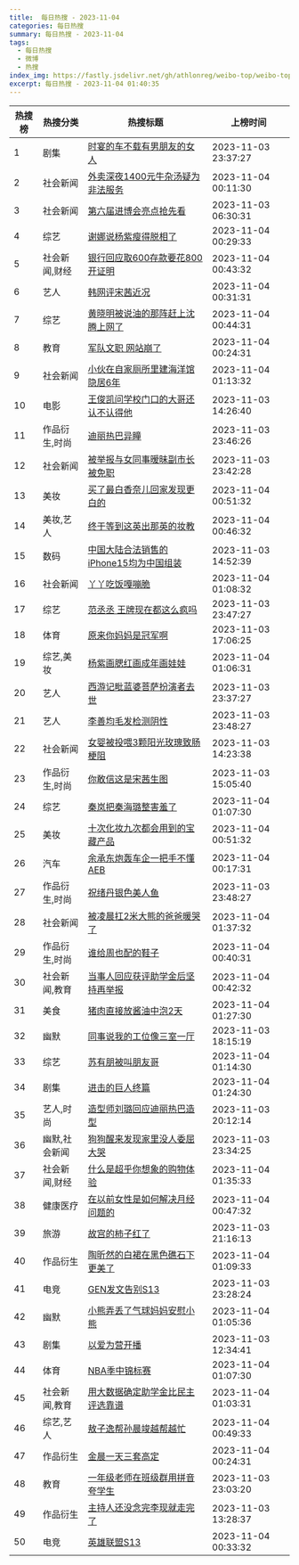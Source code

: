 ```yaml
---
title:  每日热搜 - 2023-11-04
categories: 每日热搜
summary: 每日热搜 - 2023-11-04
tags:
  - 每日热搜
  - 微博
  - 热搜
index_img: https://fastly.jsdelivr.net/gh/athlonreg/weibo-top/weibo-top.jpeg
excerpt: 每日热搜 - 2023-11-04 01:40:35
---
```


| 热搜榜 | 热搜分类 | 热搜标题 | 上榜时间 |
| --- | --- | --- | --- |
| 1 | 剧集 | [时宴的车不载有男朋友的女人](https://s.weibo.com/weibo%3Fq%3D%2523%E6%97%B6%E5%AE%B4%E7%9A%84%E8%BD%A6%E4%B8%8D%E8%BD%BD%E6%9C%89%E7%94%B7%E6%9C%8B%E5%8F%8B%E7%9A%84%E5%A5%B3%E4%BA%BA%2523) | 2023-11-03 23:37:27 | 
| 2 | 社会新闻 | [外卖深夜1400元牛杂汤疑为非法服务](https://s.weibo.com/weibo%3Fq%3D%2523%E5%A4%96%E5%8D%96%E6%B7%B1%E5%A4%9C1400%E5%85%83%E7%89%9B%E6%9D%82%E6%B1%A4%E7%96%91%E4%B8%BA%E9%9D%9E%E6%B3%95%E6%9C%8D%E5%8A%A1%2523) | 2023-11-04 00:11:30 | 
| 3 | 社会新闻 | [第六届进博会亮点抢先看](https://s.weibo.com/weibo%3Fq%3D%2523%E7%AC%AC%E5%85%AD%E5%B1%8A%E8%BF%9B%E5%8D%9A%E4%BC%9A%E4%BA%AE%E7%82%B9%E6%8A%A2%E5%85%88%E7%9C%8B%2523) | 2023-11-03 06:30:31 | 
| 4 | 综艺 | [谢娜说杨紫瘦得脱相了](https://s.weibo.com/weibo%3Fq%3D%2523%E8%B0%A2%E5%A8%9C%E8%AF%B4%E6%9D%A8%E7%B4%AB%E7%98%A6%E5%BE%97%E8%84%B1%E7%9B%B8%E4%BA%86%2523) | 2023-11-04 00:29:33 | 
| 5 | 社会新闻,财经 | [银行回应取600存款要花800开证明](https://s.weibo.com/weibo%3Fq%3D%2523%E9%93%B6%E8%A1%8C%E5%9B%9E%E5%BA%94%E5%8F%96600%E5%AD%98%E6%AC%BE%E8%A6%81%E8%8A%B1800%E5%BC%80%E8%AF%81%E6%98%8E%2523) | 2023-11-04 00:43:32 | 
| 6 | 艺人 | [韩网评宋茜近况](https://s.weibo.com/weibo%3Fq%3D%2523%E9%9F%A9%E7%BD%91%E8%AF%84%E5%AE%8B%E8%8C%9C%E8%BF%91%E5%86%B5%2523) | 2023-11-04 00:31:31 | 
| 7 | 综艺 | [黄晓明被说油的那阵赶上沈腾上网了](https://s.weibo.com/weibo%3Fq%3D%2523%E9%BB%84%E6%99%93%E6%98%8E%E8%A2%AB%E8%AF%B4%E6%B2%B9%E7%9A%84%E9%82%A3%E9%98%B5%E8%B5%B6%E4%B8%8A%E6%B2%88%E8%85%BE%E4%B8%8A%E7%BD%91%E4%BA%86%2523) | 2023-11-04 00:44:31 | 
| 8 | 教育 | [军队文职 网站崩了](https://s.weibo.com/weibo%3Fq%3D%2523%E5%86%9B%E9%98%9F%E6%96%87%E8%81%8C%20%E7%BD%91%E7%AB%99%E5%B4%A9%E4%BA%86%2523) | 2023-11-04 00:24:31 | 
| 9 | 社会新闻 | [小伙在自家厕所里建海洋馆隐居6年](https://s.weibo.com/weibo%3Fq%3D%2523%E5%B0%8F%E4%BC%99%E5%9C%A8%E8%87%AA%E5%AE%B6%E5%8E%95%E6%89%80%E9%87%8C%E5%BB%BA%E6%B5%B7%E6%B4%8B%E9%A6%86%E9%9A%90%E5%B1%856%E5%B9%B4%2523) | 2023-11-04 01:13:32 | 
| 10 | 电影 | [王俊凯问学校门口的大哥还认不认得他](https://s.weibo.com/weibo%3Fq%3D%2523%E7%8E%8B%E4%BF%8A%E5%87%AF%E9%97%AE%E5%AD%A6%E6%A0%A1%E9%97%A8%E5%8F%A3%E7%9A%84%E5%A4%A7%E5%93%A5%E8%BF%98%E8%AE%A4%E4%B8%8D%E8%AE%A4%E5%BE%97%E4%BB%96%2523) | 2023-11-03 14:26:40 | 
| 11 | 作品衍生,时尚 | [迪丽热巴异瞳](https://s.weibo.com/weibo%3Fq%3D%2523%E8%BF%AA%E4%B8%BD%E7%83%AD%E5%B7%B4%E5%BC%82%E7%9E%B3%2523) | 2023-11-03 23:46:26 | 
| 12 | 社会新闻 | [被举报与女同事暧昧副市长被免职](https://s.weibo.com/weibo%3Fq%3D%2523%E8%A2%AB%E4%B8%BE%E6%8A%A5%E4%B8%8E%E5%A5%B3%E5%90%8C%E4%BA%8B%E6%9A%A7%E6%98%A7%E5%89%AF%E5%B8%82%E9%95%BF%E8%A2%AB%E5%85%8D%E8%81%8C%2523) | 2023-11-03 23:42:28 | 
| 13 | 美妆 | [买了最白香奈儿回家发现更白的](https://s.weibo.com/weibo%3Fq%3D%2523%E4%B9%B0%E4%BA%86%E6%9C%80%E7%99%BD%E9%A6%99%E5%A5%88%E5%84%BF%E5%9B%9E%E5%AE%B6%E5%8F%91%E7%8E%B0%E6%9B%B4%E7%99%BD%E7%9A%84%2523) | 2023-11-04 00:51:32 | 
| 14 | 美妆,艺人 | [终于等到这英出那英的妆教](https://s.weibo.com/weibo%3Fq%3D%2523%E7%BB%88%E4%BA%8E%E7%AD%89%E5%88%B0%E8%BF%99%E8%8B%B1%E5%87%BA%E9%82%A3%E8%8B%B1%E7%9A%84%E5%A6%86%E6%95%99%2523) | 2023-11-04 00:46:32 | 
| 15 | 数码 | [中国大陆合法销售的iPhone15均为中国组装](https://s.weibo.com/weibo%3Fq%3D%2523%E4%B8%AD%E5%9B%BD%E5%A4%A7%E9%99%86%E5%90%88%E6%B3%95%E9%94%80%E5%94%AE%E7%9A%84iPhone15%E5%9D%87%E4%B8%BA%E4%B8%AD%E5%9B%BD%E7%BB%84%E8%A3%85%2523) | 2023-11-03 14:52:39 | 
| 16 | 社会新闻 | [丫丫吃饭嘎嘣脆](https://s.weibo.com/weibo%3Fq%3D%2523%E4%B8%AB%E4%B8%AB%E5%90%83%E9%A5%AD%E5%98%8E%E5%98%A3%E8%84%86%2523) | 2023-11-04 01:08:32 | 
| 17 | 综艺 | [范丞丞 王牌现在都这么疯吗](https://s.weibo.com/weibo%3Fq%3D%2523%E8%8C%83%E4%B8%9E%E4%B8%9E%20%E7%8E%8B%E7%89%8C%E7%8E%B0%E5%9C%A8%E9%83%BD%E8%BF%99%E4%B9%88%E7%96%AF%E5%90%97%2523) | 2023-11-03 23:47:27 | 
| 18 | 体育 | [原来你妈妈是冠军啊](https://s.weibo.com/weibo%3Fq%3D%2523%E5%8E%9F%E6%9D%A5%E4%BD%A0%E5%A6%88%E5%A6%88%E6%98%AF%E5%86%A0%E5%86%9B%E5%95%8A%2523) | 2023-11-03 17:06:25 | 
| 19 | 综艺,美妆 | [杨紫画腮红画成年画娃娃](https://s.weibo.com/weibo%3Fq%3D%2523%E6%9D%A8%E7%B4%AB%E7%94%BB%E8%85%AE%E7%BA%A2%E7%94%BB%E6%88%90%E5%B9%B4%E7%94%BB%E5%A8%83%E5%A8%83%2523) | 2023-11-04 01:06:31 | 
| 20 | 艺人 | [西游记毗蓝婆菩萨扮演者去世](https://s.weibo.com/weibo%3Fq%3D%2523%E8%A5%BF%E6%B8%B8%E8%AE%B0%E6%AF%97%E8%93%9D%E5%A9%86%E8%8F%A9%E8%90%A8%E6%89%AE%E6%BC%94%E8%80%85%E5%8E%BB%E4%B8%96%2523) | 2023-11-03 23:37:27 | 
| 21 | 艺人 | [李善均毛发检测阴性](https://s.weibo.com/weibo%3Fq%3D%2523%E6%9D%8E%E5%96%84%E5%9D%87%E6%AF%9B%E5%8F%91%E6%A3%80%E6%B5%8B%E9%98%B4%E6%80%A7%2523) | 2023-11-03 23:48:27 | 
| 22 | 社会新闻 | [女婴被投喂3颗阳光玫瑰致肠梗阻](https://s.weibo.com/weibo%3Fq%3D%2523%E5%A5%B3%E5%A9%B4%E8%A2%AB%E6%8A%95%E5%96%823%E9%A2%97%E9%98%B3%E5%85%89%E7%8E%AB%E7%91%B0%E8%87%B4%E8%82%A0%E6%A2%97%E9%98%BB%2523) | 2023-11-03 14:23:38 | 
| 23 | 作品衍生,时尚 | [你敢信这是宋茜生图](https://s.weibo.com/weibo%3Fq%3D%2523%E4%BD%A0%E6%95%A2%E4%BF%A1%E8%BF%99%E6%98%AF%E5%AE%8B%E8%8C%9C%E7%94%9F%E5%9B%BE%2523) | 2023-11-03 15:05:40 | 
| 24 | 综艺 | [秦岚把秦海璐整害羞了](https://s.weibo.com/weibo%3Fq%3D%2523%E7%A7%A6%E5%B2%9A%E6%8A%8A%E7%A7%A6%E6%B5%B7%E7%92%90%E6%95%B4%E5%AE%B3%E7%BE%9E%E4%BA%86%2523) | 2023-11-04 01:07:30 | 
| 25 | 美妆 | [十次化妆九次都会用到的宝藏产品](https://s.weibo.com/weibo%3Fq%3D%2523%E5%8D%81%E6%AC%A1%E5%8C%96%E5%A6%86%E4%B9%9D%E6%AC%A1%E9%83%BD%E4%BC%9A%E7%94%A8%E5%88%B0%E7%9A%84%E5%AE%9D%E8%97%8F%E4%BA%A7%E5%93%81%2523) | 2023-11-04 00:51:32 | 
| 26 | 汽车 | [余承东炮轰车企一把手不懂AEB](https://s.weibo.com/weibo%3Fq%3D%2523%E4%BD%99%E6%89%BF%E4%B8%9C%E7%82%AE%E8%BD%B0%E8%BD%A6%E4%BC%81%E4%B8%80%E6%8A%8A%E6%89%8B%E4%B8%8D%E6%87%82AEB%2523) | 2023-11-04 00:17:31 | 
| 27 | 作品衍生,时尚 | [祝绪丹银色美人鱼](https://s.weibo.com/weibo%3Fq%3D%2523%E7%A5%9D%E7%BB%AA%E4%B8%B9%E9%93%B6%E8%89%B2%E7%BE%8E%E4%BA%BA%E9%B1%BC%2523) | 2023-11-03 23:48:27 | 
| 28 | 社会新闻 | [被凌晨扛2米大熊的爸爸暖哭了](https://s.weibo.com/weibo%3Fq%3D%2523%E8%A2%AB%E5%87%8C%E6%99%A8%E6%89%9B2%E7%B1%B3%E5%A4%A7%E7%86%8A%E7%9A%84%E7%88%B8%E7%88%B8%E6%9A%96%E5%93%AD%E4%BA%86%2523) | 2023-11-04 01:37:32 | 
| 29 | 作品衍生,时尚 | [谁给周也配的鞋子](https://s.weibo.com/weibo%3Fq%3D%2523%E8%B0%81%E7%BB%99%E5%91%A8%E4%B9%9F%E9%85%8D%E7%9A%84%E9%9E%8B%E5%AD%90%2523) | 2023-11-04 00:40:31 | 
| 30 | 社会新闻,教育 | [当事人回应获评助学金后坚持再举报](https://s.weibo.com/weibo%3Fq%3D%2523%E5%BD%93%E4%BA%8B%E4%BA%BA%E5%9B%9E%E5%BA%94%E8%8E%B7%E8%AF%84%E5%8A%A9%E5%AD%A6%E9%87%91%E5%90%8E%E5%9D%9A%E6%8C%81%E5%86%8D%E4%B8%BE%E6%8A%A5%2523) | 2023-11-04 00:42:32 | 
| 31 | 美食 | [猪肉直接放酱油中泡2天](https://s.weibo.com/weibo%3Fq%3D%2523%E7%8C%AA%E8%82%89%E7%9B%B4%E6%8E%A5%E6%94%BE%E9%85%B1%E6%B2%B9%E4%B8%AD%E6%B3%A12%E5%A4%A9%2523) | 2023-11-04 01:27:30 | 
| 32 | 幽默 | [同事说我的工位像三室一厅](https://s.weibo.com/weibo%3Fq%3D%2523%E5%90%8C%E4%BA%8B%E8%AF%B4%E6%88%91%E7%9A%84%E5%B7%A5%E4%BD%8D%E5%83%8F%E4%B8%89%E5%AE%A4%E4%B8%80%E5%8E%85%2523) | 2023-11-03 18:15:19 | 
| 33 | 综艺 | [苏有朋被叫朋友哥](https://s.weibo.com/weibo%3Fq%3D%2523%E8%8B%8F%E6%9C%89%E6%9C%8B%E8%A2%AB%E5%8F%AB%E6%9C%8B%E5%8F%8B%E5%93%A5%2523) | 2023-11-04 01:14:30 | 
| 34 | 剧集 | [进击的巨人终篇](https://s.weibo.com/weibo%3Fq%3D%2523%E8%BF%9B%E5%87%BB%E7%9A%84%E5%B7%A8%E4%BA%BA%E7%BB%88%E7%AF%87%2523) | 2023-11-04 01:24:30 | 
| 35 | 艺人,时尚 | [造型师刘璐回应迪丽热巴造型](https://s.weibo.com/weibo%3Fq%3D%2523%E9%80%A0%E5%9E%8B%E5%B8%88%E5%88%98%E7%92%90%E5%9B%9E%E5%BA%94%E8%BF%AA%E4%B8%BD%E7%83%AD%E5%B7%B4%E9%80%A0%E5%9E%8B%2523) | 2023-11-03 20:12:14 | 
| 36 | 幽默,社会新闻 | [狗狗醒来发现家里没人委屈大哭](https://s.weibo.com/weibo%3Fq%3D%2523%E7%8B%97%E7%8B%97%E9%86%92%E6%9D%A5%E5%8F%91%E7%8E%B0%E5%AE%B6%E9%87%8C%E6%B2%A1%E4%BA%BA%E5%A7%94%E5%B1%88%E5%A4%A7%E5%93%AD%2523) | 2023-11-03 23:34:25 | 
| 37 | 社会新闻,财经 | [什么是超乎你想象的购物体验](https://s.weibo.com/weibo%3Fq%3D%2523%E4%BB%80%E4%B9%88%E6%98%AF%E8%B6%85%E4%B9%8E%E4%BD%A0%E6%83%B3%E8%B1%A1%E7%9A%84%E8%B4%AD%E7%89%A9%E4%BD%93%E9%AA%8C%2523) | 2023-11-04 01:35:33 | 
| 38 | 健康医疗 | [在以前女性是如何解决月经问题的](https://s.weibo.com/weibo%3Fq%3D%2523%E5%9C%A8%E4%BB%A5%E5%89%8D%E5%A5%B3%E6%80%A7%E6%98%AF%E5%A6%82%E4%BD%95%E8%A7%A3%E5%86%B3%E6%9C%88%E7%BB%8F%E9%97%AE%E9%A2%98%E7%9A%84%2523) | 2023-11-04 00:47:32 | 
| 39 | 旅游 | [故宫的柿子红了](https://s.weibo.com/weibo%3Fq%3D%2523%E6%95%85%E5%AE%AB%E7%9A%84%E6%9F%BF%E5%AD%90%E7%BA%A2%E4%BA%86%2523) | 2023-11-03 21:16:13 | 
| 40 | 作品衍生 | [陶昕然的白裙在黑色礁石下更美了](https://s.weibo.com/weibo%3Fq%3D%2523%E9%99%B6%E6%98%95%E7%84%B6%E7%9A%84%E7%99%BD%E8%A3%99%E5%9C%A8%E9%BB%91%E8%89%B2%E7%A4%81%E7%9F%B3%E4%B8%8B%E6%9B%B4%E7%BE%8E%E4%BA%86%2523) | 2023-11-04 01:09:33 | 
| 41 | 电竞 | [GEN发文告别S13](https://s.weibo.com/weibo%3Fq%3D%2523GEN%E5%8F%91%E6%96%87%E5%91%8A%E5%88%ABS13%2523) | 2023-11-03 23:28:24 | 
| 42 | 幽默 | [小熊弄丢了气球妈妈安慰小熊](https://s.weibo.com/weibo%3Fq%3D%2523%E5%B0%8F%E7%86%8A%E5%BC%84%E4%B8%A2%E4%BA%86%E6%B0%94%E7%90%83%E5%A6%88%E5%A6%88%E5%AE%89%E6%85%B0%E5%B0%8F%E7%86%8A%2523) | 2023-11-04 01:05:36 | 
| 43 | 剧集 | [以爱为营开播](https://s.weibo.com/weibo%3Fq%3D%2523%E4%BB%A5%E7%88%B1%E4%B8%BA%E8%90%A5%E5%BC%80%E6%92%AD%2523) | 2023-11-03 12:34:41 | 
| 44 | 体育 | [NBA季中锦标赛](https://s.weibo.com/weibo%3Fq%3D%2523NBA%E5%AD%A3%E4%B8%AD%E9%94%A6%E6%A0%87%E8%B5%9B%2523) | 2023-11-04 01:07:30 | 
| 45 | 社会新闻,教育 | [用大数据确定助学金比民主评选靠谱](https://s.weibo.com/weibo%3Fq%3D%2523%E7%94%A8%E5%A4%A7%E6%95%B0%E6%8D%AE%E7%A1%AE%E5%AE%9A%E5%8A%A9%E5%AD%A6%E9%87%91%E6%AF%94%E6%B0%91%E4%B8%BB%E8%AF%84%E9%80%89%E9%9D%A0%E8%B0%B1%2523) | 2023-11-04 01:03:31 | 
| 46 | 综艺,艺人 | [敖子逸帮孙晨竣越帮越忙](https://s.weibo.com/weibo%3Fq%3D%2523%E6%95%96%E5%AD%90%E9%80%B8%E5%B8%AE%E5%AD%99%E6%99%A8%E7%AB%A3%E8%B6%8A%E5%B8%AE%E8%B6%8A%E5%BF%99%2523) | 2023-11-04 00:49:33 | 
| 47 | 作品衍生 | [金晨一天三套高定](https://s.weibo.com/weibo%3Fq%3D%2523%E9%87%91%E6%99%A8%E4%B8%80%E5%A4%A9%E4%B8%89%E5%A5%97%E9%AB%98%E5%AE%9A%2523) | 2023-11-04 00:24:31 | 
| 48 | 教育 | [一年级老师在班级群用拼音夸学生](https://s.weibo.com/weibo%3Fq%3D%2523%E4%B8%80%E5%B9%B4%E7%BA%A7%E8%80%81%E5%B8%88%E5%9C%A8%E7%8F%AD%E7%BA%A7%E7%BE%A4%E7%94%A8%E6%8B%BC%E9%9F%B3%E5%A4%B8%E5%AD%A6%E7%94%9F%2523) | 2023-11-03 23:03:20 | 
| 49 | 作品衍生 | [主持人还没念完李现就走完了](https://s.weibo.com/weibo%3Fq%3D%2523%E4%B8%BB%E6%8C%81%E4%BA%BA%E8%BF%98%E6%B2%A1%E5%BF%B5%E5%AE%8C%E6%9D%8E%E7%8E%B0%E5%B0%B1%E8%B5%B0%E5%AE%8C%E4%BA%86%2523) | 2023-11-03 13:28:37 | 
| 50 | 电竞 | [英雄联盟S13](https://s.weibo.com/weibo%3Fq%3D%2523%E8%8B%B1%E9%9B%84%E8%81%94%E7%9B%9FS13%2523) | 2023-11-04 00:33:32 | 
